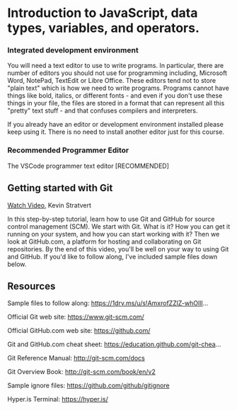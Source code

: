 # Introduction to JavaScript, data types, variables, and operators.

### Integrated development environment
You will need a text editor to use to write programs. In particular, there are number of editors you should not use for programming including, Microsoft Word, NotePad, TextEdit or Libre Office. These editors tend not to store "plain text" which is how we need to write programs. Programs cannot have things like bold, italics, or different fonts - and even if you don't use these things in your file, the files are stored in a format that can represent all this "pretty" text stuff - and that confuses compilers and interpreters.

If you already have an editor or development environment installed please keep using it. There is no need to install another editor just for this course.

### Recommended Programmer Editor
The VSCode programmer text editor [RECOMMENDED]

## Getting started with Git
[Watch Video](https://www.youtube.com/watch?v=tRZGeaHPoaw), Kevin Stratvert

In this step-by-step tutorial, learn how to use Git and GitHub for source control management (SCM). We start with Git. What is it? How you can get it running on your system, and how you can start working with it? Then we look at GitHub.com, a platform for hosting and collaborating on Git repositories. By the end of this video, you'll be well on your way to using Git and GitHub. If you'd like to follow along, I've included sample files down below.

## Resources
Sample files to follow along: https://1drv.ms/u/s!AmxrofZZlZ-whOIll...

Official Git web site: https://www.git-scm.com/

Official GitHub.com web site: https://github.com/

Git and GitHub.com cheat sheet: https://education.github.com/git-chea...

Git Reference Manual: http://git-scm.com/docs

Git Overview Book: http://git-scm.com/book/en/v2

Sample ignore files: https://github.com/github/gitignore

Hyper.is Terminal: https://hyper.is/
